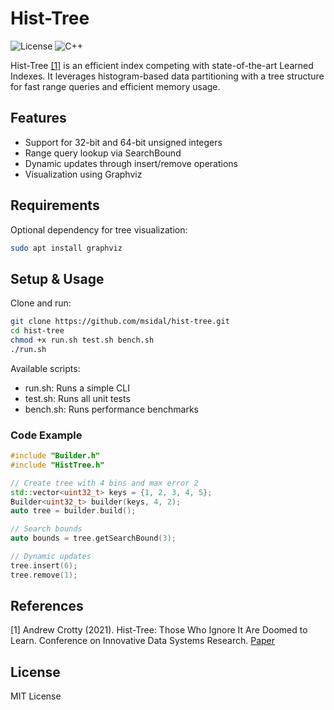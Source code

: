 # Hist-Tree

![License](https://img.shields.io/badge/license-MIT-green)
![C++](https://img.shields.io/badge/C++-17-blue.svg)

Hist-Tree [[1]](#1) is an efficient index competing with state-of-the-art Learned Indexes. It leverages histogram-based data partitioning with a tree structure for fast range queries and efficient memory usage.

## Features

- Support for 32-bit and 64-bit unsigned integers
- Range query lookup via SearchBound
- Dynamic updates through insert/remove operations  
- Visualization using Graphviz

## Requirements

Optional dependency for tree visualization:

```bash
sudo apt install graphviz
```

## Setup & Usage

Clone and run:

```bash
git clone https://github.com/msidal/hist-tree.git
cd hist-tree
chmod +x run.sh test.sh bench.sh
./run.sh
```

Available scripts:
- run.sh: Runs a simple CLI
- test.sh: Runs all unit tests
- bench.sh: Runs performance benchmarks

### Code Example

```cpp
#include "Builder.h"
#include "HistTree.h"

// Create tree with 4 bins and max error 2
std::vector<uint32_t> keys = {1, 2, 3, 4, 5};
Builder<uint32_t> builder(keys, 4, 2);
auto tree = builder.build();

// Search bounds
auto bounds = tree.getSearchBound(3);

// Dynamic updates
tree.insert(6);
tree.remove(1);
```

## References

<a id="1">[1]</a>
Andrew Crotty (2021).
Hist-Tree: Those Who Ignore It Are Doomed to Learn.
Conference on Innovative Data Systems Research. [Paper](https://api.semanticscholar.org/CorpusID:231400989)

## License

MIT License